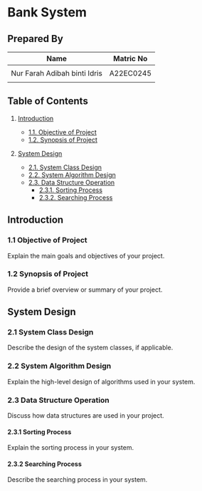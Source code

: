 # Bank System
## Prepared By
| Name         | Matric No    |
|--------------|--------------|
|     |   |
| Nur Farah Adibah binti Idris     | A22EC0245 |
|      |  |

## Table of Contents
1. [Introduction](#introduction)
   - [1.1. Objective of Project](#objective-of-project)
   - [1.2. Synopsis of Project](#synopsis-of-project)

2. [System Design](#system-design)
   - [2.1. System Class Design](#system-class-design)
   - [2.2. System Algorithm Design](#system-algorithm-design)
   - [2.3. Data Structure Operation](#data-structure-operation)
       - [2.3.1. Sorting Process](#sorting-process)
       - [2.3.2. Searching Process](#searching-process)

## Introduction
### 1.1 Objective of Project
Explain the main goals and objectives of your project.

### 1.2 Synopsis of Project
Provide a brief overview or summary of your project.

## System Design
### 2.1 System Class Design
Describe the design of the system classes, if applicable.

### 2.2 System Algorithm Design
Explain the high-level design of algorithms used in your system.

### 2.3 Data Structure Operation
Discuss how data structures are used in your project.

#### 2.3.1 Sorting Process
Explain the sorting process in your system.

#### 2.3.2 Searching Process
Describe the searching process in your system.

